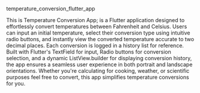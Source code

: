 temperature_conversion_flutter_app


This is Temperature Conversion App; is a Flutter application designed to effortlessly convert temperatures between Fahrenheit and Celsius. Users can input an initial temperature, select their conversion type using intuitive radio buttons, and instantly view the converted temperature accurate to two decimal places. Each conversion is logged in a history list for reference. Built with Flutter's TextField for input, Radio buttons for conversion selection, and a dynamic ListView.builder for displaying conversion history, the app ensures a seamless user experience in both portrait and landscape orientations. Whether you're calculating for cooking, weather, or scientific purposes feel free to convert, this app simplifies temperature conversions for you.


